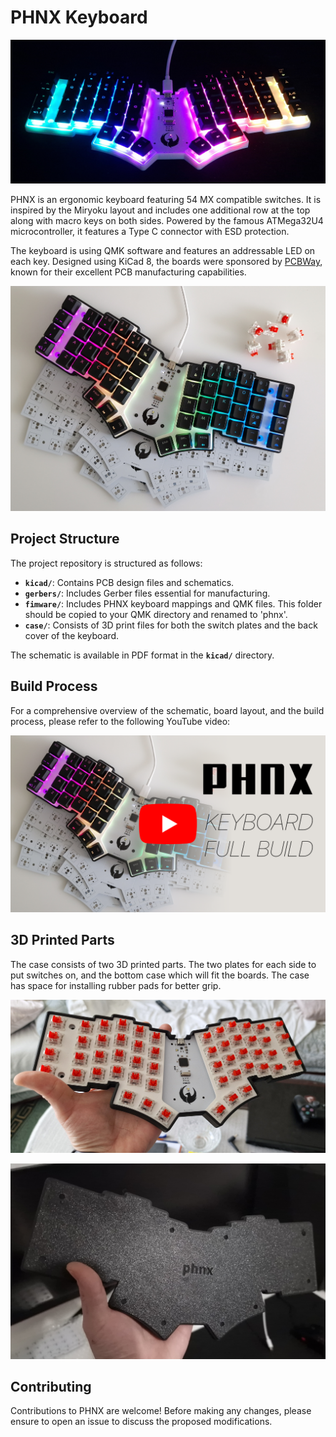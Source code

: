 # PHNX Keyboard

![Picture 1](/assets/20240423_200547.jpg)

PHNX is an ergonomic keyboard featuring 54 MX compatible switches. It is inspired by the Miryoku layout and includes one additional row at the top along with macro keys on both sides. Powered by the famous ATMega32U4 microcontroller, it features a Type C connector with ESD protection.

The keyboard is using QMK software and features an addressable LED on each key. Designed using KiCad 8, the boards were sponsored by [PCBWay](https://pcbway.com/), known for their excellent PCB manufacturing capabilities.

![Picture 2](/assets/20240428_165111.jpg)

## Project Structure

The project repository is structured as follows:

- **`kicad/`**: Contains PCB design files and schematics.
- **`gerbers/`**: Includes Gerber files essential for manufacturing.
- **`fimware/`**: Includes PHNX keyboard mappings and QMK files. This folder should be copied to your QMK directory and renamed to 'phnx'.
- **`case/`**: Consists of 3D print files for both the switch plates and the back cover of the keyboard.

The schematic is available in PDF format in the **`kicad/`** directory.

## Build Process

For a comprehensive overview of the schematic, board layout, and the build process, please refer to the following YouTube video:

[![Thumbnail](/assets/thumbnail.png)](https://www.youtube.com/watch?v=Z5Uw6cO_Igg)

## 3D Printed Parts

The case consists of two 3D printed parts. The two plates for each side to put switches on, and the bottom case which will fit the boards. The case has space for installing rubber pads for better grip.

![Picture 3](/assets/20240416_155324.jpg)

![Picture 4](/assets/20240426_234715.jpg)

## Contributing

Contributions to PHNX are welcome! Before making any changes, please ensure to open an issue to discuss the proposed modifications.
